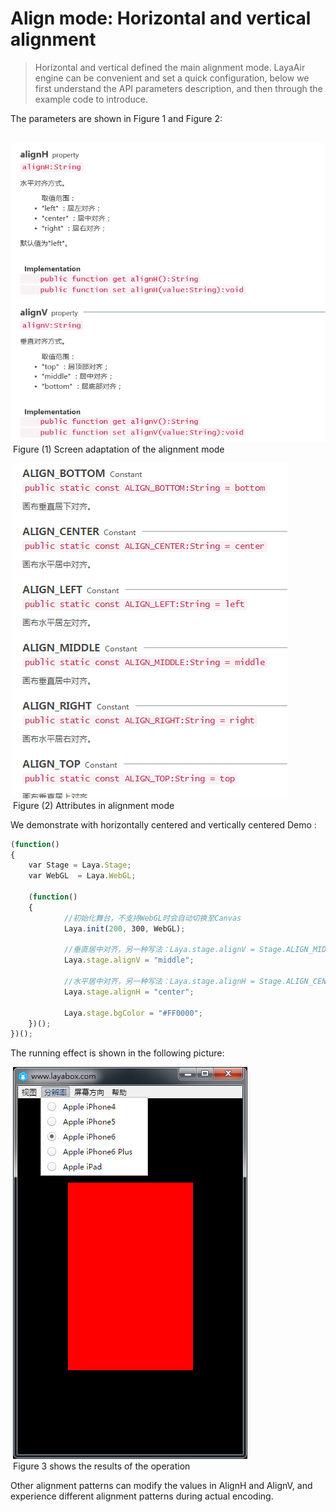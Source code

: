 # Align mode: Horizontal and vertical alignment

> Horizontal and vertical defined the main alignment mode. LayaAir engine can be convenient and set a quick configuration, below we first understand the API parameters description, and then through the example code to introduce.

The parameters are shown in Figure 1 and Figure 2:

​	![image.png](img/1.png)<br/>
​	Figure (1) Screen adaptation of the alignment mode



​	![blob.png](img/2.png)<br/>
​	Figure (2) Attributes in alignment mode



We demonstrate with horizontally centered and vertically centered Demo :

```javascript
(function()
{
    var Stage = Laya.Stage;
    var WebGL  = Laya.WebGL;
  
    (function()
    {
            //初始化舞台，不支持WebGL时会自动切换至Canvas
            Laya.init(200, 300, WebGL);
        
            //垂直居中对齐，另一种写法：Laya.stage.alignV = Stage.ALIGN_MIDDLE
            Laya.stage.alignV = "middle";
              
            //水平居中对齐，另一种写法：Laya.stage.alignH = Stage.ALIGN_CENTER;
            Laya.stage.alignH = "center";
  
            Laya.stage.bgColor = "#FF0000";
    })();
})();
```

The running effect is shown in the following picture:

​	![blob.png](img/3.png)<br/>
​	Figure 3 shows the results of the operation



Other alignment patterns can modify the values in AlignH and AlignV, and experience different alignment patterns during actual encoding.
